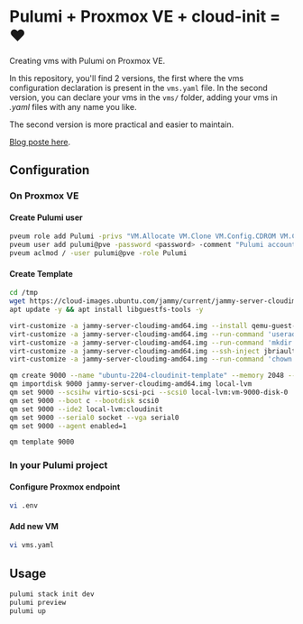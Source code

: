 # Pulumi + Proxmox VE + cloud-init = ❤️

Creating vms with Pulumi on Proxmox VE.

In this repository, you'll find 2 versions, the first where the vms configuration declaration is present in the `vms.yaml` file. In the second version, you can declare your vms in the `vms/` folder, adding your vms in *.yaml* files with any name you like.

The second version is more practical and easier to maintain.

[Blog poste here](https://blog.jbriault.fr/pulumi-proxmox-cloudinit/).

## Configuration

### On Proxmox VE

#### Create Pulumi user

```bash
pveum role add Pulumi -privs "VM.Allocate VM.Clone VM.Config.CDROM VM.Config.CPU VM.Config.Cloudinit VM.Config.Disk VM.Config.HWType VM.Config.Memory VM.Config.Network VM.Config.Options VM.Monitor VM.Audit VM.PowerMgmt Datastore.AllocateSpace Datastore.Audit"
pveum user add pulumi@pve -password <password> -comment "Pulumi account"
pveum aclmod / -user pulumi@pve -role Pulumi
```

#### Create Template

```bash
cd /tmp
wget https://cloud-images.ubuntu.com/jammy/current/jammy-server-cloudimg-amd64.img
apt update -y && apt install libguestfs-tools -y
```

```bash
virt-customize -a jammy-server-cloudimg-amd64.img --install qemu-guest-agent
virt-customize -a jammy-server-cloudimg-amd64.img --run-command 'useradd jbriault'
virt-customize -a jammy-server-cloudimg-amd64.img --run-command 'mkdir -p /home/jbriault/.ssh'
virt-customize -a jammy-server-cloudimg-amd64.img --ssh-inject jbriault:file:/home/jbriault/.ssh/id_rsa.pub
virt-customize -a jammy-server-cloudimg-amd64.img --run-command 'chown -R jbriault: /home/jbriault'
```

```bash
qm create 9000 --name "ubuntu-2204-cloudinit-template" --memory 2048 --cores 2 --net0 virtio,bridge=vmbr0
qm importdisk 9000 jammy-server-cloudimg-amd64.img local-lvm
qm set 9000 --scsihw virtio-scsi-pci --scsi0 local-lvm:vm-9000-disk-0
qm set 9000 --boot c --bootdisk scsi0
qm set 9000 --ide2 local-lvm:cloudinit
qm set 9000 --serial0 socket --vga serial0
qm set 9000 --agent enabled=1

qm template 9000
```

### In your Pulumi project

#### Configure Proxmox endpoint

```bash
vi .env
```

#### Add new VM

```bash
vi vms.yaml
```

## Usage

```bash
pulumi stack init dev
pulumi preview
pulumi up
```
